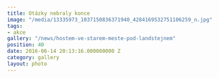```yaml
---
title: Otázky nebraly konce
image: "/media/13335973_1037150836371940_4284169532751106259_n.jpg"
tags:
- akce
gallery: "/news/hostem-ve-starem-meste-pod-landstejnem"
position: 40
date: 2016-06-14 20:13:16.000000000 Z
category: gallery
layout: photo
---
```

